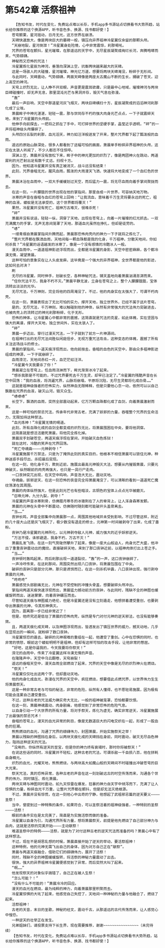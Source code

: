 # 第542章 活祭祖神
        【告知书友，时代在变化，免费站点难以长存，手机app多书源站点切换看书大势所趋，站长给你推荐的这个换源APP，听书音色多、换源、找书都好使！】
       苍穹颤栗，星河摇动，日月无光，这方世界在崩溃。
       天碑快速放大，像是两块巨大的墓碑一般，镇压向异界祖神冷星翼仅余留的那颗头颅。
       “天崩地裂，星河倒泄！”冷星翼身处险境，心中非常震惊，刹那喝吼。
       咒界的苍穹在颤抖，星光璀璨，在那遥远的天宇中，无尽星辰凝聚成绚烂长河，奔腾咆哮而来，气势磅礴。
       神秘而又恐怖的咒法！
       冷星翼炼化星辰为神河，垂落向深渊上空，抗衡两块越来越大的天碑。
       这是一场骇人的大碰撞，星河璀璨，神光亿万道，想要将两块天碑淹没，粉碎于无形间。
       与此同时，天碑震动，气势磅礴，两面天碑像是两座太古魔山不断的生长，捅破了苍天，迎上高空的神河。
       天穹上炽烈无比，让人睁不开双眼，声音更是震耳欲聋，只是最中心地域，璀璨神河与两块巨碑碰撞时，却无声无息，那里混沌光芒与黑洞并存，毁灭气息在弥漫。
       “轰”
       最后一声巨响，天空中那道星河灰飞烟灭，两块巨碑横扫十方，星辰凝聚成的滔滔神河刹那化成了尘埃。
       萧晨眸子中神光湛湛，轻轻一震，那与世同存不朽的强大肉身光芒点点，一下子就震碎天地，来到了冷星翼的头颅前。
       他伸手向前探去，一把将之抓在了手中，可打碎世界的坚硬手掌，晶莹近乎透明，“砰”的一声将祖神级头颅攥碎了。
       头颅四分五裂的刹那，血光滔天，神力如汪洋般迸发了开来，整片咒界都下起了瓢泼般的血雨。
       遥远的原始山脉深处，很多人都看到了这幅可怕的画面，萧晨单手粉碎异界祖神的头颅，这实在太骇人听闻了，不少人都忍不住惊呼。
       深渊上空，萧晨并没有放松下来，眸子中的神光更加的炽烈了，像是两团神火在跳动，两道犀利的光芒射出足有数千丈远，扫视十方。
       因为，他知道冷星翼并没有真正被消灭，战斗远没有结束！
       此刻，咒界昏暗无光，腥风血雨，瓢泼的大雨漫天飞洒，快速将大地变成了一个血红色的世界。
       萧晨沐浴在血雨中，一双大手缓缓划过天空，而后猛力一震，将无尽血雨向着手掌间聚拢而去。
       在这一刻，一片朦胧的世界出现在他的掌指间，那里自成一片世界，可容纳天地万物。
       冰寒的声音在昏暗与血红的苍穹上回响：“让我流血，意味着千万生灵将要永远的死亡，祖神的血液，蝼蚁是无法承受的，这个世界都将覆灭！”
       果然，冷星翼并没有死亡，祖神万古难灭，很难杀死！
       “砰”
       萧晨并没有说话，轻轻一纵，洞穿了天地，出现在苍穹上，向着一片璀璨的红光抓去。一双充满魔力的手掌，无声无息间笼罩了天地，那道血光虽然在挣扎，但却是徒劳的。
       “哧”
       一缕青烟自萧晨掌指间升腾而起，萧晨那恐怖肉壳内的神力一下子就将之炼化了。
       “整片咒界都在飘洒血雨，天地间每一颗血珠都是我的化身，千万祖神，分散天地间，你如何杀我？”冷星翼的话语越发的冰寒了，像是一个没有感情的冷酷冰人一般。
       漫天血雨中，一道道祖神影迹浮现而出，全都是冷星翼的身影，天空中密密麻麻，各个都冷漠无情，凝望萧晨。
       这种可怕的景象实在让人头皮发麻，这毕竟是一个强大的异界祖神，全世界都是他的影迹，这如何去对决？
       刷
       无尽的冷星翼，同时伸手，划破长空，各种神秘咒法，铺天盖地向着萧晨汹涌澎湃而来。
       “任你咒法千万，我身不朽不灭。”萧晨平静无波，立身在苍穹之上，整个人朦朦胧胧，宝体流转出淡淡的光华。
       无尽咒法，千万神则，完全将他的四周淹没了。不过，他的肉身实在太强大了，可谓不朽肉壳。
       在这一刻，萧晨表现出了无比可怕的实力，撑开天地，独立世界外，已经不属于这片苍穹。
       是的，无尽咒法，千万神则，难以触碰到他的神体，纵然有非常强大的咒法伟力突破进去，也被肉壳上的流转过的神光刹那粉碎，化于无形。
       恐怖的神体，让冷星翼心中都非常的震撼，这简直就是咒法的克星，如此体魄，实在坚固与强大的离谱，撑开大天地，独立世间外，实在太骇人了。
       “砰”
       萧晨一步迈出，穿行过漫天咒法，一下子就到了前方一片神源间。
       在祖神打出的无尽咒法间胜似闲庭信步，无视万重咒法攻击，这种变态的体魄，震撼了所有关注这场战斗的修士。
       萧晨的掌指间，一道天痕浮现而出，他向前按去，昏暗的血色的天空中，那由众多祖神影迹组成的神源，一下子就崩碎了。
       血雨滂沱，天地间赤红一片，血茫茫如汪洋。
       “冷星翼今天我要杀了你！”
       萧晨凝立在苍穹上，任血雨浇淋而下，眸光渐渐冰冷了起来。
       “想杀我那是不可能的，不过咒界要死去千万生灵，却早已注定了。”冷星翼的残酷声音在长空中回荡：“我的血液，将流遍咒界，山脉将崩塌，平原将沉陷，无尽生灵都将化成白骨……”
       这就是祖神级强者的恐怖实力，纵然神血无限稀释，但是只要他心念一动，依然可以以自己飘散在咒界的血液，破灭山河，毁灭众生。
       “哧哧哧”
       长空下，飘洒的血雨，突然全部震动起来，亿万万颗血珠都化成了血剑，向着萧晨激射而来。
       这是一种可怕的禁忌咒法，传承年代非常古老，充满了妖邪的力量，吞噬整个咒界的生命活力，无限加持这种禁法。
       “血光炼神！”冷星翼无情的喝道。
       此刻，所有血珠化成的血剑全都变成的炽烈无比，将萧晨围困在中央，要将他洞穿。
       这简直就是想活活磨死萧晨，将他完全炼化掉。
       萧晨双手划破苍空，两道天痕浮现在掌间，开始破灭血色炼狱！
       就在这时，冷酷的笑声在咒界回荡。
       “死亡夺魂曲————元神剥夺！”
       冷星翼施展千万禁法，只是为了掩饰此刻的真实目的，他根本不相信萧晨可以锁住元神，种种迷惑手段尽出，杀招最后突现。
       在这一刻，他化身千万，欺到近前，施展出最高元神毁灭大法，想要从内摧毁萧晨，只要元神破灭，纵然眼前的肉壳再强大，也只是一具行尸走肉。
       一口丧钟突兀出现，在天空中鸣响，声音浩大无比，震动天地。
       夺魂曲，妖邪逆天，在这一刻恐怖的丧音完全将萧晨淹没了，可以清晰的看到一道道死亡魔纹荡漾在其周围。
       萧晨的肉体纵然强大，但是此刻光芒也有些暗淡，古铜色的宝体上点点光华被磨灭。
       “召唤元神，九分九裂，剥夺！”
       冷星翼的声音冰寒刺骨，仿佛腊月寒冬的冰锥刺在了人的脊背上，让人浑身森寒发颤。
       萧晨的元神在头骨中不断震动，仿佛随时随刻都可能破开头盖骨离去。
       “当……”
       丧钟长鸣，声音全部集中向萧晨那一点，周围其他地域并未受到影响，不过尽管这样，附近的几十座大山还是灰飞烟灭了，极少数没有退走的修士，元神第一时间被剥夺了出来，化成了齑粉。
       丧钟乃是冷星翼的元神所化，以元神剥夺敌人元神，威力强大的近乎妖邪逆天。
       “万法不侵，诛邪避退，我身不朽，万古不灭！”
       萧晨乱发飞扬，在这一刻气势陡然攀升了起来，像是一座大山般迫人，肉身光芒大盛，他冲出了重重丧钟震动出的魔纹。直接破碎天地，来到了那口丧钟近前，以祖神肉体打出上苍之手。
       “当……”
       丧钟顿时轰鸣起来，而后刹那出现一道道裂纹，“轰”的一声，这口丧钟崩碎了。
       一声冷哼传来，在这刹那间，周围突然出现八口丧钟，将萧晨包围在了中央。
       破碎的丧钟只是部分元神，那只是诱饵而已，在这一刻杀机毕露，八口丧钟出现，强行剥夺萧晨的元神。
       “咚咚咚”
       萧晨感觉头部剧痛无比，元神在不受控制的冲撞头骨盖，想要破碎头颅冲出。
       掌指间两道天痕快速浮现而出，萧晨猛力撼动前方的丧钟，与此同时，残缺不全的神图也缓缓旋转而出，迷迷蒙蒙，向着丧钟碾压而去。
       尽管知道天痕与神图威力绝伦，但是冷星翼还是没有立刻遁走，他想拼着遭受重创，也要剥夺出萧晨的元神，令其形神俱灭。
       因为，距离那一步已经非常近了！
       但是，他终究还是低估了萧晨的恐怖肉壳，纵然是专门对付元神的逆天邪法，也没有能够奏效。
       且，两道天痕化成天碑，以及神图浮现而出，皆透发出了镇压世界的威力，撼天动地，几乎在显现出的一瞬间，就粉碎了数口丧钟。
       冷星翼惊恐的遁去，破碎的元神艰难的重组在一起，他遭受了重创。心中在恐惧的同时，也非常的愤怒，眼前这个蝼蚁明明不是祖神，但却有这样可怕的攻击手段，让他非常的憋屈。
       “好吧，这是你逼我的，今天我要将你祭天！”
       滂沱的血雨中，传来了冷星翼这样冷漠无情的声音。
       在隆隆声中，天空中乌云翻卷，天穹崩裂！
       遥远的昏暗天空中，漫天血雨全部燃烧了起来，咒界的天空中像是无尽的炽烈神火在燃烧。
       “祭天！”
       冷星翼仅仅吐出这两个字，但却震动天地。
       他的肉身化成血光，弥漫在咒界的天空中，疯狂燃烧，想要借此点燃咒界，以世界伟力生生将萧晨祭天。
       这是一种非常古老与可怕的秘法，非常的危险，纵然有人懂得，也不愿轻易施展，因为极有可能会连累自己遭受重创。
       不过，这种古老的咒法威力确实奇大无比，一般的祖神被笼罩，恐怕都要饮恨。
       在这一刻，萧晨神魂震动，肉身剧痛，他感觉到了非常恐怖的危险气息。
       以自身引动一个大世界的所有力量，将对手祭天，炼化为虚无，确实非常逆天，冷星翼施展了出最强的禁忌咒术！
       昏暗的苍穹上，漫天的血光异常的刺目，像是无数道巨大的闪电交织在一起，形成了一股血色的狂潮。
       熊熊燃烧的血光，沟通了咒界的磅礴伟力，封困萧晨，开始实施祭天之举！
       萧晨以残缺的神图挡在身后，以两块天痕化成的天碑挡在身前，同时震动，破灭无尽血色神力，阻挡这种逆天的咒法。
       “没用的，你纵然有逆天的至宝，但是你的神力终有衰竭时，那时你将被祭天！”
       在说这些话的同时，冷星翼并不轻松，这种古老的咒法，可谓杀敌一千自损八百，他在拼耗自身精元。
       炽烈的血光，光耀天地，熊熊燃烧，与两块高大如魔山般的天碑间不时碰撞出冲破苍穹的巨大光束。
       祭天咒法，真的恐怖异常，各种古老的声音在这一刻划破远古的时空传荡而来，沟通各个世界的伟力，同时镇压、炼化萧晨。
       两块天碑与神图同时震动，如九天惊雷在爆发，狂暴的神力自天宇中倾泻而下，充满了让人惊惧的力量，粉碎血光千万重，让整片咒界都在颤抖，但是却无法灭绝根源。
       不过，萧晨并没有惊慌，在这一刻他心中出奇的宁静，他想起了武祖邪忌篇的逆天要义————圣祭！
       当中，曾提到过一种特殊的条件，如果符合，可以圣祭活着的祖神级强者，一种特别的圣祭————活祭！
       眼前的条件实在是太完美了，简直是为实施活祭而做的准备。
       冷星翼以自身为引，沟通咒界所有力量，想将萧晨祭天，前提是他先燃烧了自己部分神力与血肉，这就是活祭的完美开始————主动献祭！
       难道圣祭中的特例————活祭，就是为了对付这种古老的逆天咒法而准备的吗？萧晨心中有了这样想法。
       不过，现在不是胡思乱想的时候，萧晨直接开始了逆天的举动，要活祭祖神！
       这种特例，他的元神无需飞出自己的身体，因为对方自己正在“献祭”。
       萧晨与两道天痕融合，借助它们的磅礴伟力，展开了活祭！
       同时，残缺不全的神图缓缓旋转，将活祭的神秘力量震动了出去。
       很快，强大的异界祖神冷星翼便感觉到了异常，而后突然大叫了起来。
       “啊……”
       他发现祭天的对象似乎搞错了，自己正在被人生祭！
       “怎么可能？！”
       “没有什么不可能的！”萧晨冷冷的回应。
       漫天的血光在燃烧，最为纯粹的神力，向着萧晨那里积聚而去。
       冷星翼惊惧的大吼了起来，他感觉自己失控了，天地间一种神秘的力量与他融合了，燃烧了起来。
       活祭祖神！
       古老的天音，末日的圣歌，神秘的经文，震动千古，从那遥远的古代传荡而来，让人感觉心中惶恐。
       一种逆天的壮举正在发生。
       兄弟姐妹们，请投票支持下长生界，现在需要推荐，谢谢~~~~~~~~~~~~~~~~（未完待续）
       【告知书友，时代在变化，免费站点难以长存，手机app多书源站点切换看书大势所趋，站长给你推荐的这个换源APP，听书音色多、换源、找书都好使！】